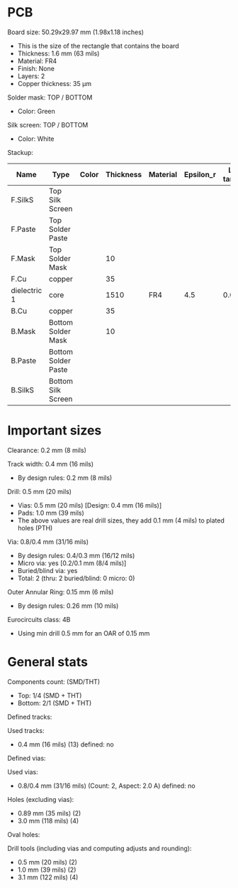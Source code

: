 # PCB

Board size: 50.29x29.97 mm (1.98x1.18 inches)

- This is the size of the rectangle that contains the board
- Thickness: 1.6 mm (63 mils)
- Material: FR4
- Finish: None
- Layers: 2
- Copper thickness: 35 µm

Solder mask: TOP / BOTTOM

- Color: Green

Silk screen: TOP / BOTTOM

- Color: White


Stackup:

| Name                 | Type                 | Color            | Thickness | Material        | Epsilon_r | Loss tangent |
|----------------------|----------------------|------------------|-----------|-----------------|-----------|--------------|
| F.SilkS              | Top Silk Screen      |                  |           |                 |           |              |
| F.Paste              | Top Solder Paste     |                  |           |                 |           |              |
| F.Mask               | Top Solder Mask      |                  |        10 |                 |           |              |
| F.Cu                 | copper               |                  |        35 |                 |           |              |
| dielectric 1         | core                 |                  |      1510 | FR4             |       4.5 |        0.020 |
| B.Cu                 | copper               |                  |        35 |                 |           |              |
| B.Mask               | Bottom Solder Mask   |                  |        10 |                 |           |              |
| B.Paste              | Bottom Solder Paste  |                  |           |                 |           |              |
| B.SilkS              | Bottom Silk Screen   |                  |           |                 |           |              |

# Important sizes

Clearance: 0.2 mm (8 mils)

Track width: 0.4 mm (16 mils)

- By design rules: 0.2 mm (8 mils)

Drill: 0.5 mm (20 mils)

- Vias: 0.5 mm (20 mils) [Design: 0.4 mm (16 mils)]
- Pads: 1.0 mm (39 mils)
- The above values are real drill sizes, they add 0.1 mm (4 mils) to plated holes (PTH)

Via: 0.8/0.4 mm (31/16 mils)

- By design rules: 0.4/0.3 mm (16/12 mils)
- Micro via: yes [0.2/0.1 mm (8/4 mils)]
- Buried/blind via: yes
- Total: 2 (thru: 2 buried/blind: 0 micro: 0)

Outer Annular Ring: 0.15 mm (6 mils)

- By design rules: 0.26 mm (10 mils)

Eurocircuits class: 4B
- Using min drill 0.5 mm for an OAR of 0.15 mm


# General stats

Components count: (SMD/THT)

- Top: 1/4 (SMD + THT)
- Bottom: 2/1 (SMD + THT)

Defined tracks:


Used tracks:

- 0.4 mm (16 mils) (13) defined: no

Defined vias:


Used vias:

- 0.8/0.4 mm (31/16 mils) (Count: 2, Aspect: 2.0 A) defined: no

Holes (excluding vias):

- 0.89 mm (35 mils) (2)
- 3.0 mm (118 mils) (4)

Oval holes:


Drill tools (including vias and computing adjusts and rounding):

- 0.5 mm (20 mils) (2)
- 1.0 mm (39 mils) (2)
- 3.1 mm (122 mils) (4)




